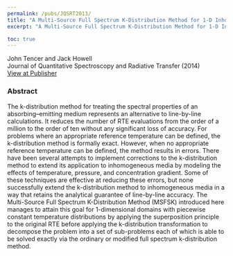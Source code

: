 ```yaml
---
permalink: /pubs/JQSRT2013/
title: "A Multi-Source Full Spectrum K-Distribution Method for 1-D Inhomogeneous Media"
excerpt: "A Multi-Source Full Spectrum K-Distribution Method for 1-D Inhomogeneous Media"

toc: true
---
```


John Tencer and Jack Howell  
Journal of Quantitative Spectroscopy and Radiative Transfer (2014)  
[View at Publisher](https://www.sciencedirect.com/science/article/pii/S0022407313002914)  

### Abstract

The k-distribution method for treating the spectral properties of an absorbing–emitting medium represents an alternative to line-by-line calculations. It reduces the number of RTE evaluations from the order of a million to the order of ten without any significant loss of accuracy. For problems where an appropriate reference temperature can be defined, the k-distribution method is formally exact. However, when no appropriate reference temperature can be defined, the method results in errors. There have been several attempts to implement corrections to the k-distribution method to extend its application to inhomogeneous media by modeling the effects of temperature, pressure, and concentration gradient. Some of these techniques are effective at reducing these errors, but none successfully extend the k-distribution method to inhomogeneous media in a way that retains the analytical guarantee of line-by-line accuracy. The Multi-Source Full Spectrum K-Distribution Method (MSFSK) introduced here manages to attain this goal for 1-dimensional domains with piecewise constant temperature distributions by applying the superposition principle to the original RTE before applying the k-distribution transformation to decompose the problem into a set of sub-problems each of which is able to be solved exactly via the ordinary or modified full spectrum k-distribution method.